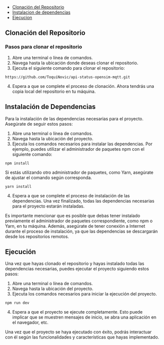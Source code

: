 <!-- toc -->
- [Clonación del Repositorio](#Clonación-del-repositorio)
- [Instalacion de dependencias](#instalacion-de-dependencias)
- [Ejecucion](#ejecucion)
<!-- tocstop -->

## Clonación del Repositorio

### Pasos para clonar el repositorio

1. Abre una terminal o línea de comandos.
2. Navega hasta la ubicación donde deseas clonar el repositorio.
3. Ejecuta el siguiente comando para clonar el repositorio:

```
https://github.com/ToquiNovic/api-status-opensim-mqtt.git
```

4. Espera a que se complete el proceso de clonación. Ahora tendrás una copia local del repositorio en tu máquina.

## Instalación de Dependencias

Para la instalación de las dependencias necesarias para el proyecto. Asegúrate de seguir estos pasos:

1. Abre una terminal o línea de comandos.
2. Navega hasta la ubicación del proyecto.
3. Ejecuta los comandos necesarios para instalar las dependencias. Por ejemplo, puedes utilizar el administrador de paquetes npm con el siguiente comando:

```
npm install
```
   Si estás utilizando otro administrador de paquetes, como Yarn, asegúrate de ajustar el comando según corresponda.

```
yarn install
```

4. Espera a que se complete el proceso de instalación de las dependencias. Una vez finalizado, todas las dependencias necesarias para el proyecto estarán instaladas.

Es importante mencionar que es posible que debas tener instalado previamente el administrador de paquetes correspondiente, como npm o Yarn, en tu máquina. Además, asegúrate de tener conexión a Internet durante el proceso de instalación, ya que las dependencias se descargarán desde los repositorios remotos.


## Ejecución

Una vez que hayas clonado el repositorio y hayas instalado todas las dependencias necesarias, puedes ejecutar el proyecto siguiendo estos pasos:

1. Abre una terminal o línea de comandos.
2. Navega hasta la ubicación del proyecto.
3. Ejecuta los comandos necesarios para iniciar la ejecución del proyecto.

   
```
npm run dev
```

4. Espera a que el proyecto se ejecute completamente. Esto puede implicar que se muestren mensajes de inicio, se abra una aplicación en el navegador, etc.

Una vez que el proyecto se haya ejecutado con éxito, podrás interactuar con él según las funcionalidades y características que hayas implementado.

